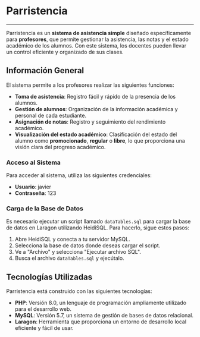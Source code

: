 # Parristencia

***

Parristencia es un **sistema de asistencia simple** diseñado específicamente para **profesores**, que permite gestionar la asistencia, las notas y el estado académico de los alumnos. Con este sistema, los docentes pueden llevar un control eficiente y organizado de sus clases.

## Información General

El sistema permite a los profesores realizar las siguientes funciones:

- **Toma de asistencia**: Registro fácil y rápido de la presencia de los alumnos.
- **Gestión de alumnos**: Organización de la información académica y personal de cada estudiante.
- **Asignación de notas**: Registro y seguimiento del rendimiento académico.
- **Visualización del estado académico**: Clasificación del estado del alumno como **promocionado**, **regular** o **libre**, lo que proporciona una visión clara del progreso académico.

### Acceso al Sistema

Para acceder al sistema, utiliza las siguientes credenciales:

- **Usuario**: javier
- **Contraseña**: 123

### Carga de la Base de Datos

Es necesario ejecutar un script llamado `dataTables.sql` para cargar la base de datos en Laragon utilizando HeidiSQL. Para hacerlo, sigue estos pasos:

1. Abre HeidiSQL y conecta a tu servidor MySQL.
2. Selecciona la base de datos donde deseas cargar el script.
3. Ve a "Archivo" y selecciona "Ejecutar archivo SQL".
4. Busca el archivo `dataTables.sql` y ejecútalo.

## Tecnologías Utilizadas

Parristencia está construido con las siguientes tecnologías:

- **PHP**: Versión 8.0, un lenguaje de programación ampliamente utilizado para el desarrollo web.
- **MySQL**: Versión 5.7, un sistema de gestión de bases de datos relacional.
- **Laragon**: Herramienta que proporciona un entorno de desarrollo local eficiente y fácil de usar.
